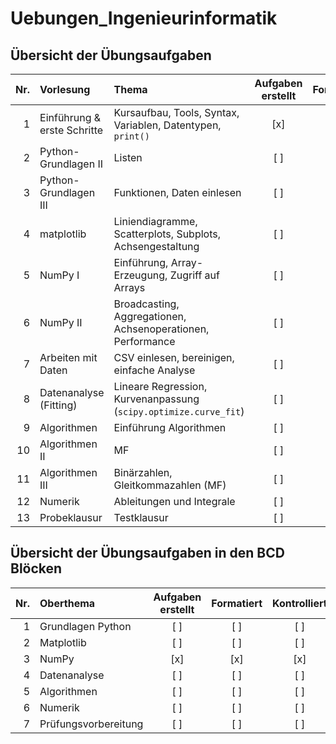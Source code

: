 # Uebungen_Ingenieurinformatik

## Übersicht der Übungsaufgaben

| Nr. | Vorlesung                     | Thema                                                              | Aufgaben erstellt | Formatiert | Kontrolliert |
|----:|:------------------------------|:-------------------------------------------------------------------|:-----------------:|:----------:|:------------:|
|  1  | Einführung & erste Schritte   | Kursaufbau, Tools, Syntax, Variablen, Datentypen, `print()`        |        [x]        |    [x]     |     [x]      |
|  2  | Python-Grundlagen II          | Listen                                                             |        [ ]        |    [ ]     |     [ ]      |
|  3  | Python-Grundlagen III         | Funktionen, Daten einlesen                                         |        [ ]        |    [ ]     |     [ ]      |
|  4  | matplotlib                    | Liniendiagramme, Scatterplots, Subplots, Achsengestaltung          |        [ ]        |    [ ]     |     [ ]      |
|  5  | NumPy I                       | Einführung, Array-Erzeugung, Zugriff auf Arrays                    |        [ ]        |    [ ]     |     [ ]      |
|  6  | NumPy II                      | Broadcasting, Aggregationen, Achsenoperationen, Performance        |        [ ]        |    [ ]     |     [ ]      |
|  7  | Arbeiten mit Daten            | CSV einlesen, bereinigen, einfache Analyse                         |        [ ]        |    [ ]     |     [ ]      |
|  8  | Datenanalyse (Fitting)        | Lineare Regression, Kurvenanpassung (`scipy.optimize.curve_fit`)   |        [ ]        |    [ ]     |     [ ]      |
|  9  | Algorithmen                   | Einführung Algorithmen                                             |        [ ]        |    [ ]     |     [ ]      |
| 10  | Algorithmen II                | MF                                                                 |        [ ]        |    [ ]     |     [ ]      |
| 11  | Algorithmen III               | Binärzahlen, Gleitkommazahlen (MF)                                 |        [ ]        |    [ ]     |     [ ]      |
| 12  | Numerik                       | Ableitungen und Integrale                                          |        [ ]        |    [ ]     |     [ ]      |
| 13  | Probeklausur                  | Testklausur                                                        |        [ ]        |    [ ]     |     [ ]      |


## Übersicht der Übungsaufgaben in den BCD Blöcken

| Nr. | Oberthema          | Aufgaben erstellt | Formatiert | Kontrolliert |
|----:|:-------------------|:-----------------:|:----------:|:------------:|
|  1  | Grundlagen Python   |        [ ]        |    [ ]     |     [ ]      |
|  2  | Matplotlib          |        [ ]        |    [ ]     |     [ ]      |
|  3  | NumPy               |        [x]        |    [x]     |     [x]      |
|  4  | Datenanalyse        |        [ ]        |    [ ]     |     [ ]      |
|  5  | Algorithmen         |        [ ]        |    [ ]     |     [ ]      |
|  6  | Numerik             |        [ ]        |    [ ]     |     [ ]      |
|  7  | Prüfungsvorbereitung|        [ ]        |    [ ]     |     [ ]      |
